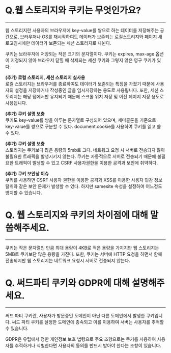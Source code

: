 # Q.웹 스토리지와 쿠키는 무엇인가요?
***
웹 스토리지란 사용자의 브라우저에 key-value를 쌍으로 하는 데이터를 저장해주는 공간으로, 브라우저나 OS를 재시작하여도 데이터가 보존되는 로컬스토리지와 페이지 새로고침시에만 데이터가 보존되는 세션 스토리지로 나뉜다.

쿠키는 브라우저에 저장되는 작은 크기의 문자열이다.
쿠키는 expires, max-age 옵션이 지정되지 않아 브라우저 닫힐 때 삭제되는 세션 쿠키와 그렇지 않은 영구 쿠키가 있다.

<strong>(추가) 로컬 스토리지, 세션 스토리지 실사용 </strong><br>
로컬 스토리지는 브라우저를 종료하여도 데이터가 보존되는 특징을 가졌기 때문에 사용자의 설정을 저장하거나 작성중인 글을 임시저장하는 용도로 사용됩니다.
또한, 세션 스토리지는 해당 탭에서만 유지되기 때문에 스크롤 위치 저장 및 이전 페이지 저장 용도로 사용됩니다.

<strong>(추가) 쿠키 설명 보충 </strong><br>
쿠키도 key-value를 쌍을 이루는 문자열로 구성되어 있으며, 세미콜론을 기준으로 key-value를 쌍으로 구분할 수 있다.
document.cookie를 사용하여 쿠키를 읽고 쓸 수 있다.

<strong>(추가) 쿠키 설명 보충 </strong><br>
스토리지는 쿠키보다 많은 용량의 5mb로 크다. 네트워크 요청 시 서버로 전송되지 않아 불필요한 트래픽을 발생시키지 않는다.
쿠키는 자동적으로 서버로 전송되기 때문에 불필요한 트래픽이 발생할 수 있고 CSRF 사용자권한을 이용한 공격과 보안에 취약하다.

<strong>(추가) 쿠키 보안상 이슈 </strong><br>
쿠키를 사용하면 CSRF 사용자 권한을 이용한 공격과 XSS를 이용한 사용자 민감 정보 탈취와 같은 보안 문제가 발생할 수 있다.
하지만 samesite 속성을 설정하여 어느정도 방지할 수 있습니다.


# Q. 웹 스토리지와 쿠키의 차이점에 대해 말씀해주세요.
***
쿠키는 작은 문자열인 만큼 최대 용량이 4KB로 적은 용량을 가지지만 웹 스토리지는 5MB로 쿠키보단 많은 용량을 가진다.
또한, 쿠키는 서버에 HTTP 요청을 하면서 함께 전송되지만 웹 스토리지는 네트워크 요청시 서버로 전송되지 않는다.



# Q. 써드파티 쿠키와 GDPR에 대해 설명해주세요.
***
써드 파티 쿠키란, 사용자가 방문중인 도메인이 아닌 다른 도메인에서 발생한 쿠키입니다. 써드 파티 쿠키를 설정한 도메인에 종속되고 이를 이용하여 서버는 사용자를 추적할 수 있습니다.

GDPR은 유럽에서 정한 개인정보 보호 법령으로 주요 조항으로는 쿠키를 사용하여 사용자를 추적하거나 식별한다면 사용자의 동의를 반드시 받아야 한다는 조항이 있습니다.
